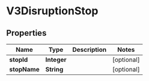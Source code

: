 
# V3DisruptionStop

## Properties
Name | Type | Description | Notes
------------ | ------------- | ------------- | -------------
**stopId** | **Integer** |  |  [optional]
**stopName** | **String** |  |  [optional]



